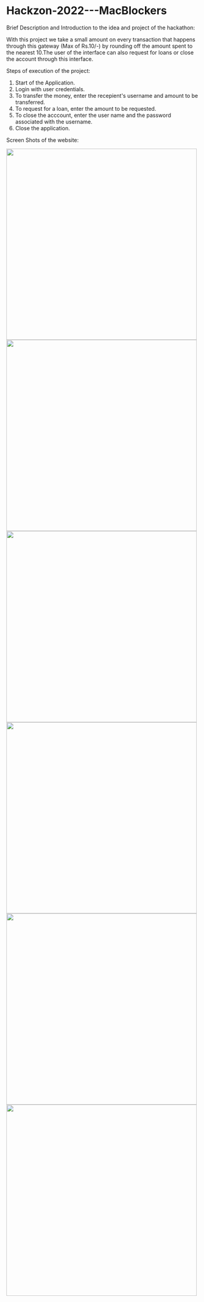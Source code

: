 # Hackzon-2022---MacBlockers

Brief Description and Introduction to the idea and project of the hackathon:

With this project we take a small amount on every transaction that happens through this gateway (Max of Rs.10/-) by rounding off the amount spent to the nearest 10.The user of the interface can also request for loans or close the account through this interface.

Steps of execution of the project:

1. Start of the Application.
2. Login with user credentials.
3. To transfer the money, enter the recepient's username and amount to be transferred. 
4. To request for a loan, enter the amount to be requested. 
5. To close the acccount, enter the user name and the password associated with the username.
6. Close the application.

Screen Shots of the website:

<img src="./hack_images/Screenshot 2022-11-16 at 9.55.53 PM" width="500" align="middle">
<img src="./hack_images/Screenshot 2022-11-16 at 9.58.42 PM" width="500" align="middle">
<img src="./hack_images/Screenshot 2022-11-16 at 9.56.29 PM" width="500" align="middle">
<img src="./hack_images/Screenshot 2022-11-16 at 9.56.58 PM" width="500" align="middle">
<img src="./hack_images/Screenshot 2022-11-16 at 9.57.11 PM" width="500" align="middle">
<img src="./hack_images/Screenshot 2022-11-16 at 9.56.10 PM" width="500" align="middle">



